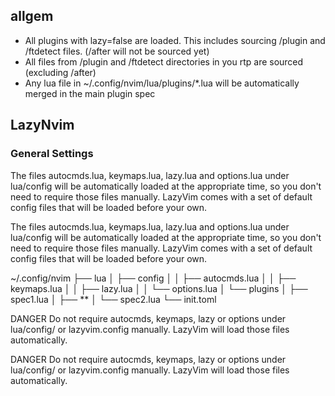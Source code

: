 ## allgem
- All plugins with lazy=false are loaded. This includes sourcing /plugin and /ftdetect files. (/after will not be sourced yet)
- All files from /plugin and /ftdetect directories in you rtp are sourced (excluding /after)
- Any lua file in ~/.config/nvim/lua/plugins/*.lua will be automatically merged in the main plugin spec

## LazyNvim
### General Settings
The files autocmds.lua, keymaps.lua, lazy.lua and options.lua under lua/config will be automatically loaded at the appropriate time, so you don't need to require those files manually. LazyVim comes with a set of default config files that will be loaded before your own.


The files autocmds.lua, keymaps.lua, lazy.lua and options.lua under lua/config will be automatically loaded at the appropriate time, so you don't need to require those files manually. LazyVim comes with a set of default config files that will be loaded before your own.

~/.config/nvim
├── lua
│   ├── config
│   │   ├── autocmds.lua
│   │   ├── keymaps.lua
│   │   ├── lazy.lua
│   │   └── options.lua
│   └── plugins
│       ├── spec1.lua
│       ├── **
│       └── spec2.lua
└── init.toml

DANGER
Do not require autocmds, keymaps, lazy or options under lua/config/ or lazyvim.config manually. LazyVim will load those files automatically.

DANGER
Do not require autocmds, keymaps, lazy or options under lua/config/ or lazyvim.config manually. LazyVim will load those files automatically.